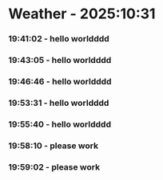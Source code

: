 # Weather - 2025:10:31

### 19:41:02 - hello worldddd

### 19:43:05 - hello worldddd

### 19:46:46 - hello worldddd

### 19:53:31 - hello worldddd

### 19:55:40 - hello worldddd

### 19:58:10 - please work

### 19:59:02 - please work

